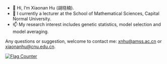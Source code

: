 - 👋 Hi, I’m Xiaonan Hu (胡晓楠).
- 🌱 I currently a lecturer at the School of Mathematical Sciences, Capital Normal University.
- 📫 My research interest includes genetic statistics, model selection and model averaging.

Any questions or suggestion, welcome to contact me: xnhu@amss.ac.cn or xiaonanhu@cnu.edu.cn.

<!---
XnhuUcas/XnhuUcas is a ✨ special ✨ repository because its `README.md` (this file) appears on your GitHub profile.
You can click the Preview link to take a look at your changes.
--->

<a href="https://info.flagcounter.com/B1mY"><img src="https://s04.flagcounter.com/count2/B1mY/bg_FFFFFF/txt_000000/border_CCCCCC/columns_3/maxflags_12/viewers_0/labels_0/pageviews_0/flags_0/percent_0/" alt="Flag Counter" border="0"></a>
